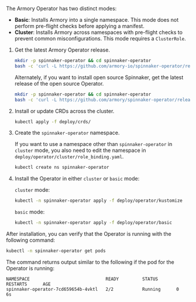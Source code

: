 <!-- this file does not contain H2 etc headings
Hugo does not render headings in included files
-->
The Armory Operator has two distinct modes:

- **Basic**: Installs Armory into a single namespace. This mode does not
  perform pre-flight checks before applying a manifest.
- **Cluster**: Installs Armory across namespaces with pre-flight checks to
  prevent common misconfigurations. This mode requires a `ClusterRole`.

1. Get the latest Armory Operator release.

   ```bash
   mkdir -p spinnaker-operator && cd spinnaker-operator
   bash -c 'curl -L https://github.com/armory-io/spinnaker-operator/releases/latest/download/manifests.tgz | tar -xz'
   ```

   Alternately, if you want to install open source Spinnaker, get the latest release of the open source Operator.

   ```bash
   mkdir -p spinnaker-operator && cd spinnaker-operator
   bash -c 'curl -L https://github.com/armory/spinnaker-operator/releases/latest/download/manifests.tgz | tar -xz'
   ```


1. Install or update CRDs across the cluster.

   ```bash
   kubectl apply -f deploy/crds/
   ```

1. Create the `spinnaker-operator` namespace.

   If you want to use a namespace other than `spinnaker-operator` in `cluster` mode, you also need to edit the namespace in `deploy/operator/cluster/role_binding.yaml`.

   ```bash
   kubectl create ns spinnaker-operator
   ```

1. Install the Operator in either `cluster` or `basic` mode:

   `cluster` mode:
   ```bash
   kubectl -n spinnaker-operator apply -f deploy/operator/kustomize
   ```

   `basic` mode:
   ```bash
   kubectl -n spinnaker-operator apply -f deploy/operator/basic
   ```

After installation, you can verify that the Operator is running with the
following command:

```bash
kubectl -n spinnaker-operator get pods
```

The command returns output similar to the following if the pod for the Operator
is running:

```
NAMESPACE                             READY         STATUS       RESTARTS      AGE
spinnaker-operator-7cd659654b-4vktl   2/2           Running      0             6s
```


